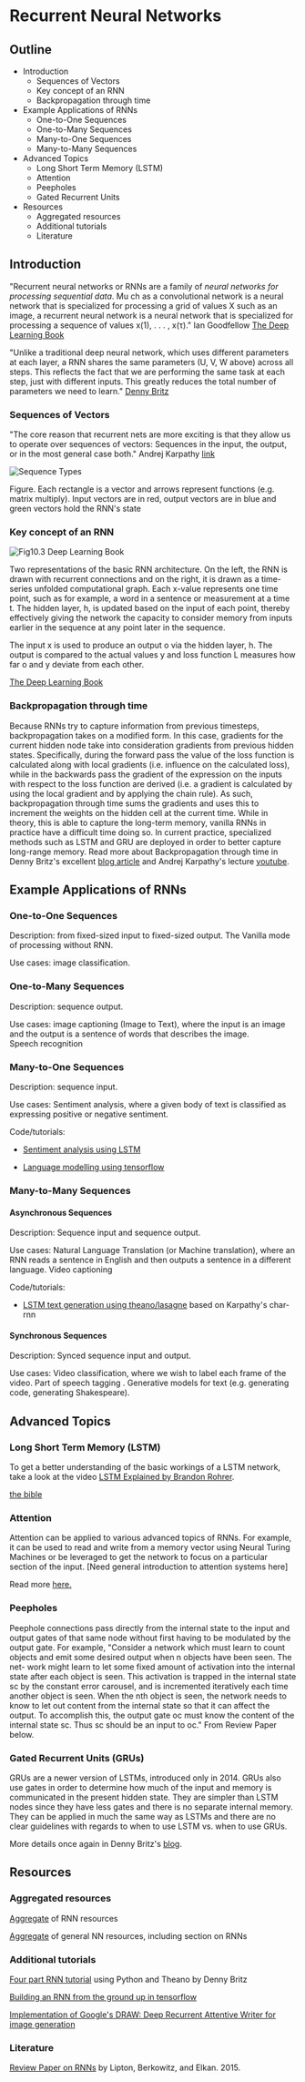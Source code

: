 # Recurrent Neural Networks
## Outline

<!-- MarkdownTOC -->

- Introduction
	- Sequences of Vectors
	- Key concept of an RNN
	- Backpropagation through time
- Example Applications of RNNs
	- One-to-One Sequences
	- One-to-Many Sequences
	- Many-to-One Sequences
	- Many-to-Many Sequences
- Advanced Topics
	- Long Short Term Memory \(LSTM\)
	- Attention
	- Peepholes
	- Gated Recurrent Units
- Resources
	- Aggregated resources
	- Additional tutorials
	- Literature

<!-- /MarkdownTOC -->

## Introduction

"Recurrent neural networks or RNNs are a family of *neural networks for processing sequential data*. Mu
ch as a convolutional network is a neural network that is specialized for processing a grid of values X such as an image, a recurrent neural network is a neural network that is specialized for processing a sequence of values x(1), . . . , x(τ)." Ian Goodfellow [The Deep Learning Book](http://www.deeplearningbook.org/contents/rnn.html)

"Unlike a traditional deep neural network, which uses different parameters at each layer, a RNN shares the same parameters (U, V, W above) across all steps. This reflects the fact that we are performing the same task at each step, just with different inputs. This greatly reduces the total number of parameters we need to learn." [Denny Britz](http://www.wildml.com/2015/09/recurrent-neural-networks-tutorial-part-1-introduction-to-rnns/)

### Sequences of Vectors
"The core reason that recurrent nets are more exciting is that they allow us to operate over sequences of vectors: Sequences in the input, the output, or in the most general case both." Andrej Karpathy [link](http://karpathy.github.io/2015/05/21/rnn-effectiveness/)

![Sequence Types](images/RNNs-sequences-types.jpeg)

Figure. Each rectangle is a vector and arrows represent functions (e.g. matrix multiply). Input vectors are in red, output vectors are in blue and green vectors hold the RNN's state

### Key concept of an RNN
![Fig10.3 Deep Learning Book](images/DeepLearningBook_fig103.png)

Two representations of the basic RNN architecture. On the left, the RNN is drawn with recurrent connections and on the right, it is drawn as a time-series unfolded computational graph. Each x-value represents one time point, such as for example, a word in a sentence or measurement at a time t. The hidden layer, h, is updated based on the input of each point, thereby effectively giving the network the capacity to consider memory from inputs earlier in the sequence at any point later in the sequence.

The input x is used to produce an output o via the hidden layer, h. The output is compared to the actual values y and loss function L measures how far o and y deviate from each other.

[The Deep Learning Book](http://www.deeplearningbook.org/contents/rnn.html)

### Backpropagation through time

Because RNNs try to capture information from previous timesteps, backpropagation takes on a modified form. In this case, gradients for the current hidden node take into consideration gradients from previous hidden states. Specifically, during the forward pass the value of the loss function is calculated along with local gradients (i.e. influence on the calculated loss), while in the backwards pass the gradient of the expression on the inputs with respect to the loss function are derived (i.e. a gradient is calculated by using the local gradient and by applying the chain rule). As such, backpropagation through time sums the gradients and uses this to increment the weights on the hidden cell at the current time. While in theory, this is able to capture the long-term memory, vanilla RNNs in practice have a difficult time doing so. In current practice, specialized methods such as LSTM and GRU are deployed in order to better capture long-range memory. Read more about Backpropagation through time in Denny Britz's excellent [blog article](http://www.wildml.com/2015/10/recurrent-neural-networks-tutorial-part-3-backpropagation-through-time-and-vanishing-gradients/) and Andrej Karpathy's lecture [youtube](https://www.youtube.com/watch?v=i94OvYb6noo&list=PLkt2uSq6rBVctENoVBg1TpCC7OQi31AlC&index=4).




## Example Applications of RNNs

### One-to-One Sequences
Description: from fixed-sized input to fixed-sized output. The Vanilla mode of processing without RNN.

Use cases: image classification.

### One-to-Many Sequences
Description: sequence output.

Use cases: image captioning (Image to Text), where the input is an image and the output is a sentence of words that describes the image.  
Speech recognition

### Many-to-One Sequences
Description: sequence input.

Use cases: Sentiment analysis, where a given body of text is classified as expressing positive or negative sentiment.

Code/tutorials:
- [Sentiment analysis using LSTM](http://deeplearning.net/tutorial/lstm.html)

- [Language modelling using tensorflow](https://www.tensorflow.org/tutorials/recurrent)

### Many-to-Many Sequences
#### Asynchronous Sequences
Description: Sequence input and sequence output.

Use cases: Natural Language Translation (or Machine translation), where an RNN reads a sentence in English and then outputs a sentence in a different language.  Video captioning

Code/tutorials:
- [LSTM text generation using theano/lasagne](http://deeplearning.net/tutorial/lstm.html) based on Karpathy's char-rnn

#### Synchronous Sequences
Description: Synced sequence input and output.

Use cases: Video classification, where we wish to label each frame of the video.  Part of speech tagging . Generative models for text (e.g. generating code, generating Shakespeare).


## Advanced Topics

### Long Short Term Memory (LSTM)

To get a better understanding of the basic workings of a LSTM network, take a look at the video [LSTM Explained by Brandon Rohrer](https://www.youtube.com/watch?v=WCUNPb-5EYI).

[the bible](http://colah.github.io/posts/2015-08-Understanding-LSTMs/)

### Attention
Attention can be applied to various advanced topics of RNNs. For example, it can be used to read and write from a memory vector using Neural Turing Machines or be leveraged to get the network to focus on a particular section of the input. [Need general introduction to attention systems here]

Read more [here.](http://distill.pub/2016/augmented-rnns/)

### Peepholes
Peephole connections pass directly from the internal state to the input and output gates of that same node without first having to be modulated by the output gate.
For example, "Consider a network which must learn to count objects and emit some desired output when n objects have been seen. The net- work might learn to let some fixed amount of activation into the internal state after each object is seen. This activation is trapped in the internal state sc by the constant error carousel, and is incremented iteratively each time another object is seen. When the nth object is seen, the network needs to know to let out content from the internal state so that it can affect the output. To accomplish this, the output gate oc must know the content of the internal state sc. Thus sc should be an input to oc." From Review Paper below.

### Gated Recurrent Units (GRUs)
GRUs are a newer version of LSTMs, introduced only in 2014. GRUs also use gates in order to determine how much of the input and memory is communicated in the present hidden state. They are simpler than LSTM nodes since they have less gates and there is no separate internal memory. They can be applied in much the same way as LSTMs and there are no clear guidelines with regards to when to use LSTM vs. when to use GRUs.

More details once again in Denny Britz's [blog](http://www.wildml.com/2015/10/recurrent-neural-network-tutorial-part-4-implementing-a-grulstm-rnn-with-python-and-theano/).

## Resources
### Aggregated resources

[Aggregate](https://github.com/kjw0612/awesome-rnn) of RNN resources

[Aggregate](http://yerevann.com/a-guide-to-deep-learning/) of general NN resources, including section on RNNs

### Additional tutorials

[Four part RNN tutorial](http://www.wildml.com/2015/09/recurrent-neural-networks-tutorial-part-1-introduction-to-rnns/) using Python and Theano by Denny Britz

[Building an RNN from the ground up in tensorflow](https://r2rt.com/recurrent-neural-networks-in-tensorflow-i.html)

[Implementation of Google's DRAW: Deep Recurrent Attentive Writer for image generation](http://blog.evjang.com/2016/06/understanding-and-implementing.html)

### Literature
[Review Paper on RNNs](https://arxiv.org/abs/1506.00019) by Lipton, Berkowitz, and Elkan. 2015.
